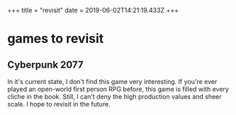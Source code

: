 +++
title = "revisit"
date = 2019-06-02T14:21:19.433Z
+++

# games to revisit

## Cyberpunk 2077
In it's current state, I don't find this game very interesting. If you're ever played an open-world first person RPG before, this game is filled with every cliche in the book. Still, I can't deny the high production values and sheer scale. I hope to revisit in the future.
